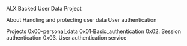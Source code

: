 ALX Backed User Data Project

About
Handling and protecting user data
User authentication

Projects
0x00-personal_data
0x01-Basic_authentication
0x02. Session authentication
0x03. User authentication service
